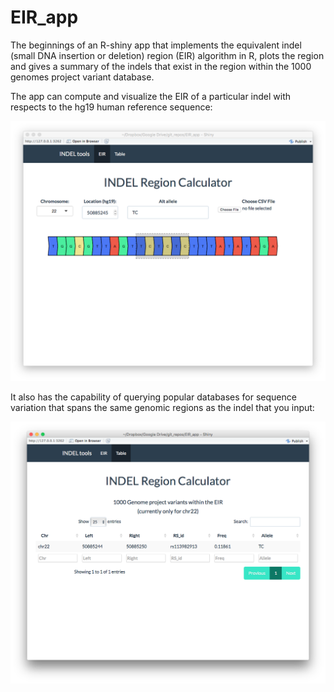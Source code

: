 # EIR_app
The beginnings of an R-shiny app that implements the equivalent indel (small DNA insertion or deletion) region (EIR) algorithm in R, plots the region and gives a summary of the indels that exist in the region within the 1000 genomes project variant database.

The app can compute and visualize the EIR of a particular indel with respects to the hg19 human reference sequence:

![Alt text](https://github.com/jazon33y/EIR_app/blob/master/EIR1.png "EIR graphics")

It also has the capability of querying popular databases for sequence variation that spans the same genomic regions as the indel that you input:

![Alt text](https://github.com/jazon33y/EIR_app/blob/master/EIR2.png "EIR table")
